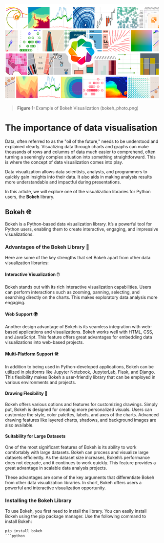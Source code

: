 
![Bokeh Visualization](bokeh_photo.png)

> **Figure 1:** Example of Bokeh Visualization
(bokeh_photo.png)

# The importance of data visualisation

Data, often referred to as the "oil of the future," needs to be understood and explained clearly. Visualizing data through charts and graphs can make thousands of rows and columns of data much easier to comprehend, often turning a seemingly complex situation into something straightforward. This is where the concept of data visualization comes into play.

Data visualization allows data scientists, analysts, and programmers to quickly gain insights into their data. It also aids in making analysis results more understandable and impactful during presentations.

In this article, we will explore one of the visualization libraries for Python users, the **Bokeh** library.

## Bokeh 🌐

Bokeh is a Python-based data visualization library. It’s a powerful tool for Python users, enabling them to create interactive, engaging, and impressive visualizations.

### Advantages of the Bokeh Library 🎯

Here are some of the key strengths that set Bokeh apart from other data visualization libraries:

#### Interactive Visualization 🖱️

Bokeh stands out with its rich interactive visualization capabilities. Users can perform interactions such as zooming, panning, selecting, and searching directly on the charts. This makes exploratory data analysis more engaging.

#### Web Support 🌍

Another design advantage of Bokeh is its seamless integration with web-based applications and visualizations. Bokeh works well with HTML, CSS, and JavaScript. This feature offers great advantages for embedding data visualizations into web-based projects.

#### Multi-Platform Support 🛠️

In addition to being used in Python-developed applications, Bokeh can be utilized in platforms like Jupyter Notebook, JupyterLab, Flask, and Django. This flexibility makes Bokeh a user-friendly library that can be employed in various environments and projects.

#### Drawing Flexibility 🎨

Bokeh offers various options and features for customizing drawings. Simply put, Bokeh is designed for creating more personalized visuals. Users can customize the style, color palettes, labels, and axes of the charts. Advanced drawing features like layered charts, shadows, and background images are also available.

#### Suitability for Large Datasets

One of the most significant features of Bokeh is its ability to work comfortably with large datasets. Bokeh can process and visualize large datasets efficiently. As the dataset size increases, Bokeh’s performance does not degrade, and it continues to work quickly. This feature provides a great advantage in scalable data analysis projects.

These advantages are some of the key arguments that differentiate Bokeh from other data visualization libraries. In short, Bokeh offers users a powerful and interactive visualization opportunity.

### Installing the Bokeh Library

To use Bokeh, you first need to install the library. You can easily install Bokeh using the pip package manager. Use the following command to install Bokeh:

```pythonbash
pip install bokeh
```python
